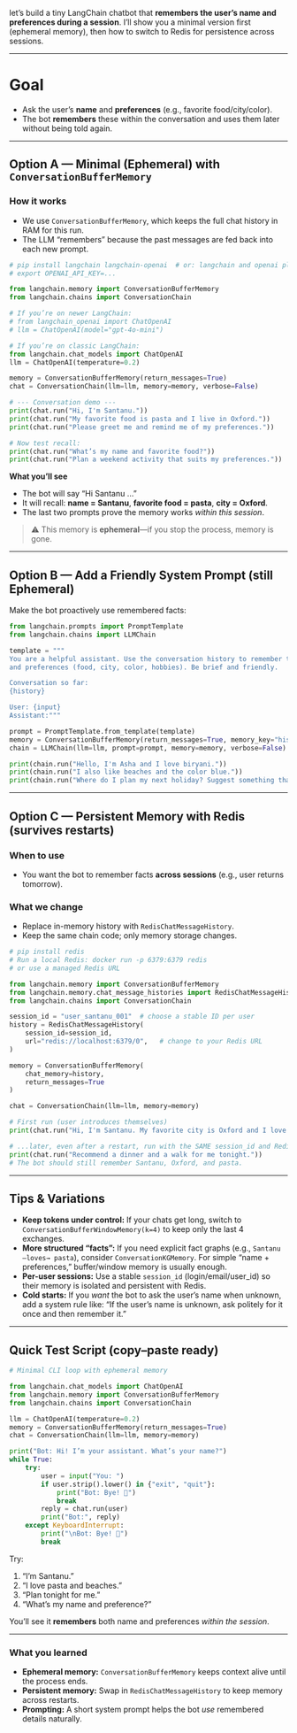 let’s build a tiny LangChain chatbot that **remembers the user’s name and preferences during a session**. I’ll show you a minimal version first (ephemeral memory), then how to switch to Redis for persistence across sessions.

---

# Goal

* Ask the user’s **name** and **preferences** (e.g., favorite food/city/color).
* The bot **remembers** these within the conversation and uses them later without being told again.

---

## Option A — Minimal (Ephemeral) with `ConversationBufferMemory`

### How it works

* We use `ConversationBufferMemory`, which keeps the full chat history in RAM for this run.
* The LLM “remembers” because the past messages are fed back into each new prompt.

```python
# pip install langchain langchain-openai  # or: langchain and openai plugin you use
# export OPENAI_API_KEY=...

from langchain.memory import ConversationBufferMemory
from langchain.chains import ConversationChain

# If you’re on newer LangChain:
# from langchain_openai import ChatOpenAI
# llm = ChatOpenAI(model="gpt-4o-mini")

# If you’re on classic LangChain:
from langchain.chat_models import ChatOpenAI
llm = ChatOpenAI(temperature=0.2)

memory = ConversationBufferMemory(return_messages=True)
chat = ConversationChain(llm=llm, memory=memory, verbose=False)

# --- Conversation demo ---
print(chat.run("Hi, I'm Santanu."))
print(chat.run("My favorite food is pasta and I live in Oxford."))
print(chat.run("Please greet me and remind me of my preferences."))

# Now test recall:
print(chat.run("What’s my name and favorite food?"))
print(chat.run("Plan a weekend activity that suits my preferences."))
```

**What you’ll see**

* The bot will say “Hi Santanu …”
* It will recall: **name = Santanu**, **favorite food = pasta**, **city = Oxford**.
* The last two prompts prove the memory works *within this session*.

> ⚠️ This memory is **ephemeral**—if you stop the process, memory is gone.

---

## Option B — Add a Friendly System Prompt (still Ephemeral)

Make the bot proactively use remembered facts:

```python
from langchain.prompts import PromptTemplate
from langchain.chains import LLMChain

template = """
You are a helpful assistant. Use the conversation history to remember the user's name
and preferences (food, city, color, hobbies). Be brief and friendly.

Conversation so far:
{history}

User: {input}
Assistant:"""

prompt = PromptTemplate.from_template(template)
memory = ConversationBufferMemory(return_messages=True, memory_key="history")
chain = LLMChain(llm=llm, prompt=prompt, memory=memory, verbose=False)

print(chain.run("Hello, I'm Asha and I love biryani."))
print(chain.run("I also like beaches and the color blue."))
print(chain.run("Where do I plan my next holiday? Suggest something that fits me."))
```

---

## Option C — Persistent Memory with **Redis** (survives restarts)

### When to use

* You want the bot to remember facts **across sessions** (e.g., user returns tomorrow).

### What we change

* Replace in-memory history with `RedisChatMessageHistory`.
* Keep the same chain code; only memory storage changes.

```python
# pip install redis
# Run a local Redis: docker run -p 6379:6379 redis
# or use a managed Redis URL

from langchain.memory import ConversationBufferMemory
from langchain.memory.chat_message_histories import RedisChatMessageHistory
from langchain.chains import ConversationChain

session_id = "user_santanu_001"  # choose a stable ID per user
history = RedisChatMessageHistory(
    session_id=session_id,
    url="redis://localhost:6379/0",   # change to your Redis URL
)

memory = ConversationBufferMemory(
    chat_memory=history,
    return_messages=True
)

chat = ConversationChain(llm=llm, memory=memory)

# First run (user introduces themselves)
print(chat.run("Hi, I'm Santanu. My favorite city is Oxford and I love pasta."))

# ...later, even after a restart, run with the SAME session_id and Redis URL:
print(chat.run("Recommend a dinner and a walk for me tonight."))
# The bot should still remember Santanu, Oxford, and pasta.
```

---

## Tips & Variations

* **Keep tokens under control:** If your chats get long, switch to `ConversationBufferWindowMemory(k=4)` to keep only the last 4 exchanges.
* **More structured “facts”:** If you need explicit fact graphs (e.g., `Santanu —loves→ pasta`), consider `ConversationKGMemory`. For simple “name + preferences,” buffer/window memory is usually enough.
* **Per-user sessions:** Use a stable `session_id` (login/email/user\_id) so their memory is isolated and persistent with Redis.
* **Cold starts:** If you *want* the bot to ask the user’s name when unknown, add a system rule like:
  “If the user’s name is unknown, ask politely for it once and then remember it.”

---

## Quick Test Script (copy–paste ready)

```python
# Minimal CLI loop with ephemeral memory

from langchain.chat_models import ChatOpenAI
from langchain.memory import ConversationBufferMemory
from langchain.chains import ConversationChain

llm = ChatOpenAI(temperature=0.2)
memory = ConversationBufferMemory(return_messages=True)
chat = ConversationChain(llm=llm, memory=memory)

print("Bot: Hi! I’m your assistant. What’s your name?")
while True:
    try:
        user = input("You: ")
        if user.strip().lower() in {"exit", "quit"}:
            print("Bot: Bye! 👋")
            break
        reply = chat.run(user)
        print("Bot:", reply)
    except KeyboardInterrupt:
        print("\nBot: Bye! 👋")
        break
```

Try:

1. “I’m Santanu.”
2. “I love pasta and beaches.”
3. “Plan tonight for me.”
4. “What’s my name and preference?”

You’ll see it **remembers** both name and preferences *within the session*.

---

### What you learned

* **Ephemeral memory:** `ConversationBufferMemory` keeps context alive until the process ends.
* **Persistent memory:** Swap in `RedisChatMessageHistory` to keep memory across restarts.
* **Prompting:** A short system prompt helps the bot *use* remembered details naturally.

